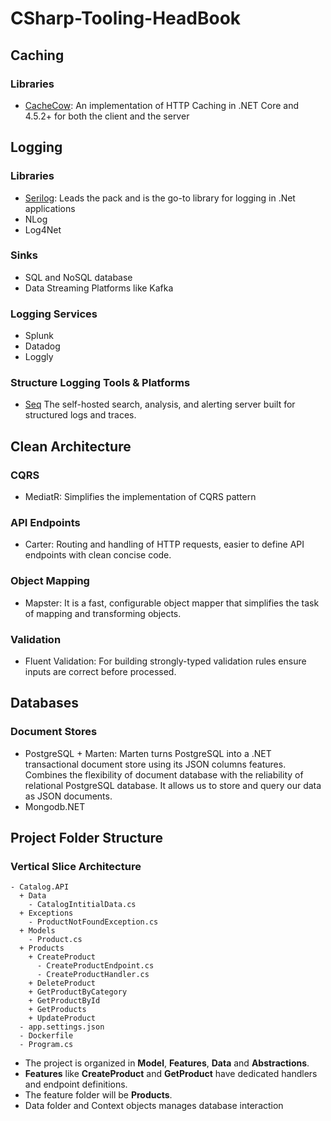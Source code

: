 # CSharp-Tooling-HeadBook

## Caching
### Libraries
- [CacheCow](https://github.com/aliostad/CacheCow): An implementation of HTTP Caching in .NET Core and 4.5.2+ for both the client and the server

## Logging
### Libraries
- [Serilog](https://github.com/serilog/serilog-aspnetcore]): Leads the pack and is the go-to library for logging in .Net applications
- NLog
- Log4Net

### Sinks
- SQL and NoSQL database
- Data Streaming Platforms like Kafka

### Logging Services
- Splunk
- Datadog
- Loggly

### Structure Logging Tools & Platforms
- [Seq](https://datalust.co/seq)
  The self-hosted search, analysis, and alerting server built for structured logs and traces.

## Clean Architecture

### CQRS
- MediatR: Simplifies the implementation of CQRS pattern


### API Endpoints
- Carter: Routing and handling of HTTP requests, easier to define API endpoints with clean concise code.

### Object Mapping
- Mapster: It is a fast, configurable object mapper that simplifies the task of mapping and transforming objects.

### Validation
- Fluent Validation: For building strongly-typed validation rules ensure inputs are correct before processed.

## Databases

### Document Stores
- PostgreSQL + Marten: Marten turns PostgreSQL into a .NET transactional document store using its JSON columns features. Combines the flexibility of document database with the reliability of relational PostgreSQL database. It allows us to store and query our data as JSON documents.
- Mongodb.NET

## Project Folder Structure
### Vertical Slice Architecture
```
- Catalog.API
  + Data
    - CatalogIntitialData.cs
  + Exceptions
    - ProductNotFoundException.cs
  + Models
    - Product.cs
  + Products
    + CreateProduct
      - CreateProductEndpoint.cs
      - CreateProductHandler.cs
    + DeleteProduct
    + GetProductByCategory
    + GetProductById
    + GetProducts
    + UpdateProduct
  - app.settings.json
  - Dockerfile
  - Program.cs
```
 - The project is organized in **Model**, **Features**, **Data** and **Abstractions**.
 - **Features** like **CreateProduct** and **GetProduct** have dedicated handlers and endpoint definitions.
 - The feature folder will be **Products**.
 - Data folder and Context objects manages database interaction

